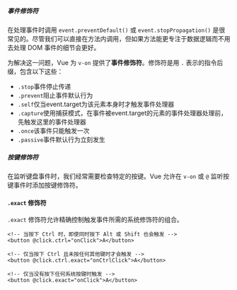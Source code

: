 ##### 事件修饰符[​](https://cn.vuejs.org/guide/essentials/event-handling.html#event-modifiers)

在处理事件时调用 `event.preventDefault()` 或 `event.stopPropagation()` 是很常见的。尽管我们可以直接在方法内调用，但如果方法能更专注于数据逻辑而不用去处理 DOM 事件的细节会更好。

为解决这一问题，Vue 为 `v-on` 提供了**事件修饰符**。修饰符是用 `.` 表示的指令后缀，包含以下这些：

- `.stop`事件停止传递
- `.prevent`阻止事件默认行为
- `.self`仅当event.target为该元素本身时才触发事件处理器
- `.capture`使用捕获模式，在事件被event.target的元素的事件处理器处理前，先触发这里的事件处理器
- `.once`该事件只能触发一次
- `.passive`事件默认行为立刻发生

##### 按键修饰符[​](https://cn.vuejs.org/guide/essentials/event-handling.html#key-modifiers)
在监听键盘事件时，我们经常需要检查特定的按键。Vue 允许在 `v-on` 或 `@` 监听按键事件时添加按键修饰符。

#### `.exact` 修饰符[​](https://cn.vuejs.org/guide/essentials/event-handling.html#exact-modifier)

`.exact` 修饰符允许精确控制触发事件所需的系统修饰符的组合。
```
<!-- 当按下 Ctrl 时，即使同时按下 Alt 或 Shift 也会触发 -->
<button @click.ctrl="onClick">A</button>

<!-- 仅当按下 Ctrl 且未按任何其他键时才会触发 -->
<button @click.ctrl.exact="onCtrlClick">A</button>

<!-- 仅当没有按下任何系统按键时触发 -->
<button @click.exact="onClick">A</button>
```